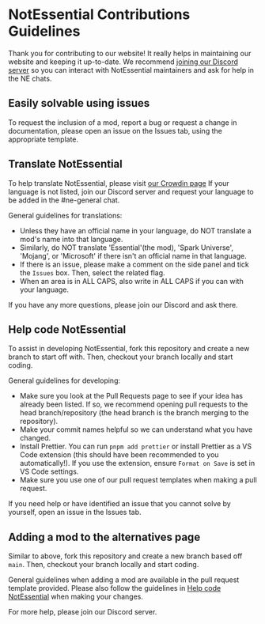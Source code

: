 # NotEssential Contributions Guidelines

Thank you for contributing to our website! It really helps in maintaining our website and keeping it up-to-date.
We recommend [joining our Discord server](https://discord.gg/wncdz7e8jy) so you can interact with NotEssential maintainers and ask for help in the NE chats.

## Easily solvable using issues

To request the inclusion of a mod, report a bug or request a change in documentation, please open an issue on the Issues tab, using the appropriate template.

## Translate NotEssential

To help translate NotEssential, please visit [our Crowdin page](https://crowdin.com/project/notessential)
If your language is not listed, join our Discord server and request your language to be added in the #ne-general chat.

General guidelines for translations:

- Unless they have an official name in your language, do NOT translate a mod's name into that language.
- Similarly, do NOT translate 'Essential'(the mod), 'Spark Universe', 'Mojang', or 'Microsoft' if there isn't an official name in that language.
- If there is an issue, please make a comment on the side panel and tick the `Issues` box. Then, select the related flag.
- When an area is in ALL CAPS, also write in ALL CAPS if you can with your language.

If you have any more questions, please join our Discord and ask there.

## Help code NotEssential

To assist in developing NotEssential, fork this repository and create a new branch to start off with.
Then, checkout your branch locally and start coding.

General guidelines for developing:

- Make sure you look at the Pull Requests page to see if your idea has already been listed. If so, we recommend opening pull requests to the head branch/repository (the head branch is the branch merging to the repository).
- Make your commit names helpful so we can understand what you have changed.
- Install Prettier. You can run `pnpm add prettier` or install Prettier as a VS Code extension (this should have been recommended to you automatically!). If you use the extension, ensure `Format on Save` is set in VS Code settings.
- Make sure you use one of our pull request templates when making a pull request.

If you need help or have identified an issue that you cannot solve by yourself, open an issue in the Issues tab.

## Adding a mod to the alternatives page

Similar to above, fork this repository and create a new branch based off `main`.
Then, checkout your branch locally and start coding.

General guidelines when adding a mod are available in the pull request template provided.
Please also follow the guidelines in [Help code NotEssential](#help-code-notessential) when making your changes.

For more help, please join our Discord server.
